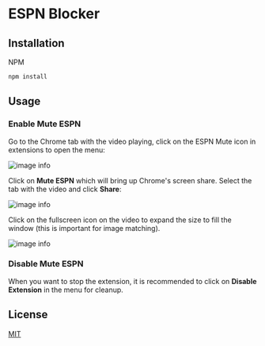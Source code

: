 # ESPN Blocker

## Installation

NPM

```bash
npm install
```

## Usage

### Enable Mute ESPN

Go to the Chrome tab with the video playing, click on the ESPN Mute icon in extensions to open the menu:

![image info](./instructions/step1.png)

Click on **Mute ESPN** which will bring up Chrome's screen share.  Select the tab with the video and click **Share**:

![image info](./instructions/step2.png)

Click on the fullscreen icon on the video to expand the size to fill the window (this is important for image matching).

![image info](./instructions/step3.png)

### Disable Mute ESPN

When you want to stop the extension, it is recommended to click on **Disable Extension** in the menu for cleanup.

## License

[MIT](https://choosealicense.com/licenses/mit/)